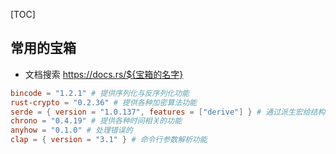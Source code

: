 [TOC]
## 常用的宝箱
- 文档搜索 https://docs.rs/${宝箱的名字}

```conf
bincode = "1.2.1" # 提供序列化与反序列化功能
rust-crypto = "0.2.36" # 提供各种加密算法功能
serde = { version = "1.0.137", features = ["derive"] } # 通过派生宏给结构体、枚举、联合体提供序列化特性
chrono = "0.4.19" # 提供各种时间相关的功能
anyhow = "0.1.0" # 处理错误的
clap = { version = "3.1" } # 命令行参数解析功能
```